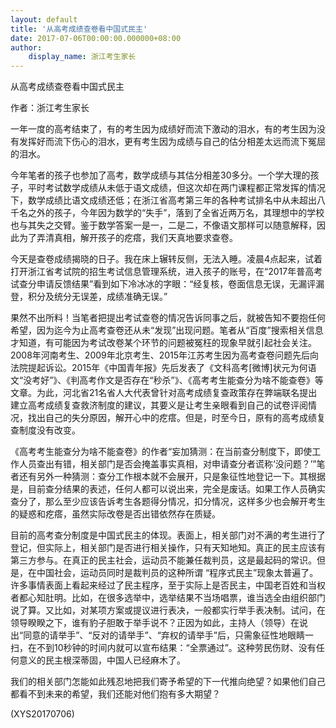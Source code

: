 ```yaml
---
layout: default
title: '从高考成绩查卷看中国式民主'
date: 2017-07-06T00:00:00.000000+08:00
author:
    display_name: 浙江考生家长
---
```


从高考成绩查卷看中国式民主

作者：浙江考生家长

一年一度的高考结束了，有的考生因为成绩好而流下激动的泪水，有的考生因为没有发挥好而流下伤心的泪水，更有考生因为成绩与自己的估分相差太远而流下冤屈的泪水。

今年笔者的孩子也参加了高考，数学成绩与其估分相差30多分。一个学大理的孩子，平时考试数学成绩从未低于语文成绩，但这次却在两门课程都正常发挥的情况下，数学成绩比语文成绩还低；在浙江省高考第三年的各种考试排名中从未超出八千名之外的孩子，今年因为数学的“失手”，落到了全省近两万名，其理想中的学校也与其失之交臂。鉴于数学答案一是一，二是二，不像语文那样可以随意解释，因此为了弄清真相，解开孩子的疙瘩，我们天真地要求查卷。

今天是查卷成绩揭晓的日子。我在床上辗转反侧，无法入睡。凌晨4点起来，试着打开浙江省考试院的招生考试信息管理系统，进入孩子的账号，在“2017年普高考试查分申请反馈结果”看到如下冷冰冰的字眼：“经复核，卷面信息无误，无漏评漏登，积分及统分无误差，成绩准确无误。”

果然不出所料！当笔者把提出考试查卷的情况告诉同事之后，就被告知不要抱任何希望，因为迄今为止高考查卷还从未“发现”出现问题。笔者从“百度”搜索相关信息才知道，有可能因为考试改卷某个环节的问题被冤枉的现象早就引起社会关注。2008年河南考生、2009年北京考生、2015年江苏考生因为高考查卷问题先后向法院提起诉讼。2015年《中国青年报》先后发表了《文科高考[微博]状元为何语文“没考好”》、《判高考作文是否存在“秒杀”》、《高考考生能查分为啥不能查卷》等文章。为此，河北省21名省人大代表曾针对高考成绩复查政策存在弊端联名提出建立高考成绩复查救济制度的建议，其要义是让考生亲眼看到自己的试卷评阅情况，找出自己的失分原因，解开心中的疙瘩。但是，时至今日，原有的高考成绩复查制度没有改变。

《高考考生能查分为啥不能查卷》的作者“妄加猜测：在当前查分制度下，即使工作人员查出有错，相关部门是否会掩盖事实真相，对申请查分者谎称‘没问题？’”笔者还有另外一种猜测：查分工作根本就不会展开，只是象征性地登记一下。其根据是，目前查分结果的表述，任何人都可以说出来，完全是废话。如果工作人员确实查分了，那么至少应该告诉考生各题得分情况，扣分情况，这样多少也会解开考生的疑惑和疙瘩，虽然实际改卷是否出错依然存在质疑。

目前的高考查分制度是中国式民主的体现。表面上，相关部门对不满的考生进行了登记，但实际上，相关部门是否进行相关操作，只有天知地知。真正的民主应该有第三方参与。在真正的民主社会，运动员不能兼任裁判员，这是最起码的常识。但是，在中国社会，运动员同时是裁判员的这种所谓 “程序式民主”现象太普遍了。许多事情表面上看起来经过了民主程序，至于实际上是否民主，中国老百姓和当权者都心知肚明。比如，在很多选举中，选举结果不当场唱票，谁当选全由组织部门说了算。又比如，对某项方案或提议进行表决，一般都实行举手表决制。试问，在领导睽睽之下，谁有豹子胆敢于举手说不？正因为如此，主持人（领导）在说出“同意的请举手”、“反对的请举手”、“弃权的请举手”后，只需象征性地眼睛一扫，在不到10秒钟的时间内就可以宣布结果：“全票通过”。这种劳民伤财、没有任何意义的民主根深蒂固，中国人已经麻木了。

我们的相关部门怎能如此残忍地把我们寄予希望的下一代推向绝望？如果他们自己都看不到未来的希望，我们还能对他们抱有多大期望？

(XYS20170706)


